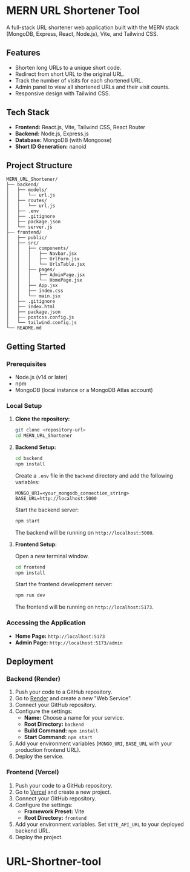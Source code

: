 # MERN URL Shortener Tool

A full-stack URL shortener web application built with the MERN stack (MongoDB, Express, React, Node.js), Vite, and Tailwind CSS.

## Features

-   Shorten long URLs to a unique short code.
-   Redirect from short URL to the original URL.
-   Track the number of visits for each shortened URL.
-   Admin panel to view all shortened URLs and their visit counts.
-   Responsive design with Tailwind CSS.

## Tech Stack

-   **Frontend:** React.js, Vite, Tailwind CSS, React Router
-   **Backend:** Node.js, Express.js
-   **Database:** MongoDB (with Mongoose)
-   **Short ID Generation:** nanoid

## Project Structure

```
MERN_URL_Shortener/
├── backend/
│   ├── models/
│   │   └── url.js
│   ├── routes/
│   │   └── url.js
│   ├── .env
│   ├── .gitignore
│   ├── package.json
│   └── server.js
├── frontend/
│   ├── public/
│   ├── src/
│   │   ├── components/
│   │   │   ├── Navbar.jsx
│   │   │   ├── UrlForm.jsx
│   │   │   └── UrlsTable.jsx
│   │   ├── pages/
│   │   │   ├── AdminPage.jsx
│   │   │   └── HomePage.jsx
│   │   ├── App.jsx
│   │   ├── index.css
│   │   └── main.jsx
│   ├── .gitignore
│   ├── index.html
│   ├── package.json
│   ├── postcss.config.js
│   └── tailwind.config.js
└── README.md
```

## Getting Started

### Prerequisites

-   Node.js (v14 or later)
-   npm
-   MongoDB (local instance or a MongoDB Atlas account)

### Local Setup

1.  **Clone the repository:**

    ```bash
    git clone <repository-url>
    cd MERN_URL_Shortener
    ```

2.  **Backend Setup:**

    ```bash
    cd backend
    npm install
    ```

    Create a `.env` file in the `backend` directory and add the following variables:

    ```
    MONGO_URI=<your_mongodb_connection_string>
    BASE_URL=http://localhost:5000
    ```

    Start the backend server:

    ```bash
    npm start
    ```

    The backend will be running on `http://localhost:5000`.

3.  **Frontend Setup:**

    Open a new terminal window.

    ```bash
    cd frontend
    npm install
    ```

    Start the frontend development server:

    ```bash
    npm run dev
    ```

    The frontend will be running on `http://localhost:5173`.

### Accessing the Application

-   **Home Page:** `http://localhost:5173`
-   **Admin Page:** `http://localhost:5173/admin`

## Deployment

### Backend (Render)

1.  Push your code to a GitHub repository.
2.  Go to [Render](https://render.com/) and create a new "Web Service".
3.  Connect your GitHub repository.
4.  Configure the settings:
    -   **Name:** Choose a name for your service.
    -   **Root Directory:** `backend`
    -   **Build Command:** `npm install`
    -   **Start Command:** `npm start`
5.  Add your environment variables (`MONGO_URI`, `BASE_URL` with your production frontend URL).
6.  Deploy the service.

### Frontend (Vercel)

1.  Push your code to a GitHub repository.
2.  Go to [Vercel](https://vercel.com/) and create a new project.
3.  Connect your GitHub repository.
4.  Configure the settings:
    -   **Framework Preset:** Vite
    -   **Root Directory:** `frontend`
5.  Add your environment variables. Set `VITE_API_URL` to your deployed backend URL.
6.  Deploy the project.

# URL-Shortner-tool
